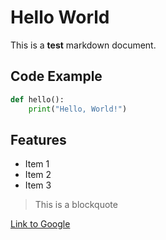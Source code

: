 # Hello World

This is a **test** markdown document.

## Code Example

```python
def hello():
    print("Hello, World!")
```

## Features
- Item 1
- Item 2
- Item 3

> This is a blockquote

[Link to Google](https://google.com)
